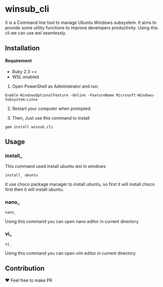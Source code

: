 # winsub_cli

It is a Command line tool to manage Ubuntu Windows subsystem. It aims to provide some utility functions to improve developers productivity. Using this cli we can use wsl seamlessly. 

## Installation

#### Requirement
- Ruby 2.3 =<
- WSL enabled

1. Open PowerShell as Administrator and run:
```
Enable-WindowsOptionalFeature -Online -FeatureName Microsoft-Windows-Subsystem-Linux
```
2. Restart your computer when prompted.

3. Then, Just use this command to install
```
gem install winsub_cli
```

## Usage

### install_

This command used install ubuntu wsl in windows

```
install_ ubuntu
```
It use choco package manager to install ubuntu, so first it will install choco first then it will install ubuntu.

### nano_

```
nano_
```
Using this command you can open nano editor in current directory

### vi_

```
vi_
```
Using this command you can open vim editor in current directory


## Contribution
:heart: Feel free to make PR 